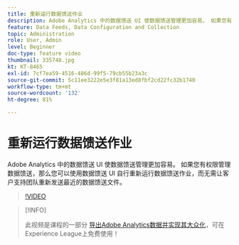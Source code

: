 ```yaml
---
title: 重新运行数据馈送作业
description: Adobe Analytics 中的数据馈送 UI 使数据馈送管理更加容易。 如果您有权限管理数据馈送，那么您可以使用数据馈送 UI 自行重新运行数据馈送作业，而无需让客户支持团队重新发送最近的数据馈送文件。
feature: Data Feeds, Data Configuration and Collection
topic: Administration
role: User, Admin
level: Beginner
doc-type: feature video
thumbnail: 335748.jpg
kt: KT-8465
exl-id: 7cf7ea59-4516-486d-99f5-79cb55b23a3c
source-git-commit: 5c11ee3222e5e3f81a13ed8fbf2cd22fc32b1740
workflow-type: tm+mt
source-wordcount: '132'
ht-degree: 81%

---
```


# 重新运行数据馈送作业

Adobe Analytics 中的数据馈送 UI 使数据馈送管理更加容易。 如果您有权限管理数据馈送，那么您可以使用数据馈送 UI 自行重新运行数据馈送作业，而无需让客户支持团队重新发送最近的数据馈送文件。

>[!VIDEO](https://video.tv.adobe.com/v/335748/?quality=12&learn=on)

>[!INFO]
>
> 此视频是课程的一部分 [导出Adobe Analytics数据并实现其大众化](https://experienceleague.adobe.com/?recommended=Analytics-A-1-2022.1.democratizing)，可在Experience League上免费使用！